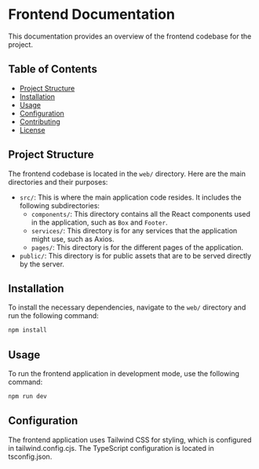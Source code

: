 # Frontend Documentation

This documentation provides an overview of the frontend codebase for the project.

## Table of Contents

- [Project Structure](#project-structure)
- [Installation](#installation)
- [Usage](#usage)
- [Configuration](#configuration)
- [Contributing](#contributing)
- [License](#license)

## Project Structure

The frontend codebase is located in the `web/` directory. Here are the main directories and their purposes:

- `src/`: This is where the main application code resides. It includes the following subdirectories:
  - `components/`: This directory contains all the React components used in the application, such as `Box` and `Footer`.
  - `services/`: This directory is for any services that the application might use, such as Axios.
  - `pages/`: This directory is for the different pages of the application.
- `public/`: This directory is for public assets that are to be served directly by the server.

## Installation

To install the necessary dependencies, navigate to the `web/` directory and run the following command:

```sh
npm install
```

## Usage

To run the frontend application in development mode, use the following command:

```sh
npm run dev
```

## Configuration

The frontend application uses Tailwind CSS for styling, which is configured in tailwind.config.cjs. The TypeScript configuration is located in tsconfig.json.
